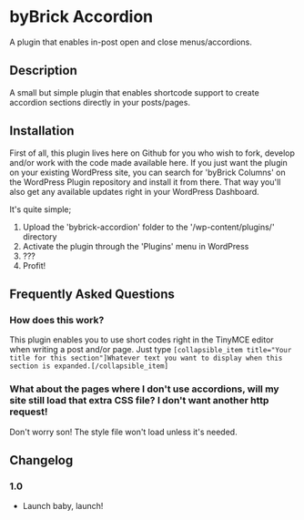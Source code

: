 # byBrick Accordion #

A plugin that enables in-post open and close menus/accordions.

## Description ##

A small but simple plugin that enables shortcode support to create accordion sections directly in your posts/pages.

## Installation ##

First of all, this plugin lives here on Github for you who wish to fork, develop and/or work with the code made available here. If you just want the plugin on your existing WordPress site, you can search for 'byBrick Columns' on the WordPress Plugin repository and install it from there. That way you'll also get any available updates right in your WordPress Dashboard.

It's quite simple;

1. Upload the 'bybrick-accordion' folder to the '/wp-content/plugins/' directory
2. Activate the plugin through the 'Plugins' menu in WordPress
3. ???
4. Profit!

## Frequently Asked Questions ##

### How does this work? ###

This plugin enables you to use short codes right in the TinyMCE editor when writing a post and/or page. Just type `[collapsible_item title="Your title for this section"]Whatever text you want to display when this section is expanded.[/collapsible_item]`

### What about the pages where I don't use accordions, will my site still load that extra CSS file? I don't want another http request! ###

Don't worry son! The style file won't load unless it's needed.

## Changelog ##

### 1.0 ###
* Launch baby, launch!